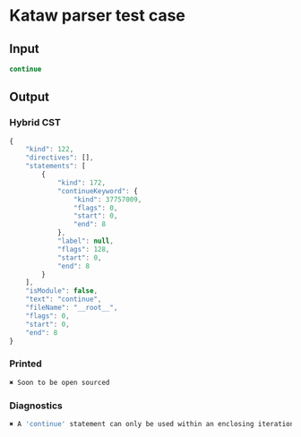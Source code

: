 # Kataw parser test case

## Input

`````js
continue
`````

## Output

### Hybrid CST

```javascript
{
    "kind": 122,
    "directives": [],
    "statements": [
        {
            "kind": 172,
            "continueKeyword": {
                "kind": 37757009,
                "flags": 0,
                "start": 0,
                "end": 8
            },
            "label": null,
            "flags": 128,
            "start": 0,
            "end": 8
        }
    ],
    "isModule": false,
    "text": "continue",
    "fileName": "__root__",
    "flags": 0,
    "start": 0,
    "end": 8
}
```

### Printed

```javascript
✖ Soon to be open sourced
```

### Diagnostics

```javascript
✖ A 'continue' statement can only be used within an enclosing iteration statement. - start: 0, end: 8

```

